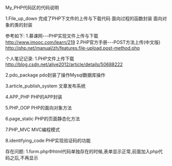 My_PHP代码区的代码说明

1.File_up_down 
  完成了PHP下文件的上传与下载代码
  面向过程的函数封装
  面向对象的类的封装
  
  参考如下:
  1.慕课网---PHP实现文件上传与下载
    http://www.imooc.com/learn/219
  2.PHP官方手册---POST方法上传(中文版)
    http://php.net/manual/zh/features.file-upload.post-method.php

  个人笔记记录:
  1.PHP文件上传下载
    http://blog.csdn.net/alive2012/article/details/50688222


2.pdo_package
  pdo封装了操作Mysql数据库操作


3.article_publish_system
  文章发布系统

4.APP_PHP
  PHP的APP封装

5.PHP_OOP
  PHP的面向对象方法

6.page_static
  PHP的页面静态化方法

7.PHP_MVC
  MVC编程模式

8.identifying_code
  PHP实现验证码的功能
  
  存在问题:
  1.form.php中html代码单独存在的时候,表单显示正常,前面加入php代码之后,不再显示

